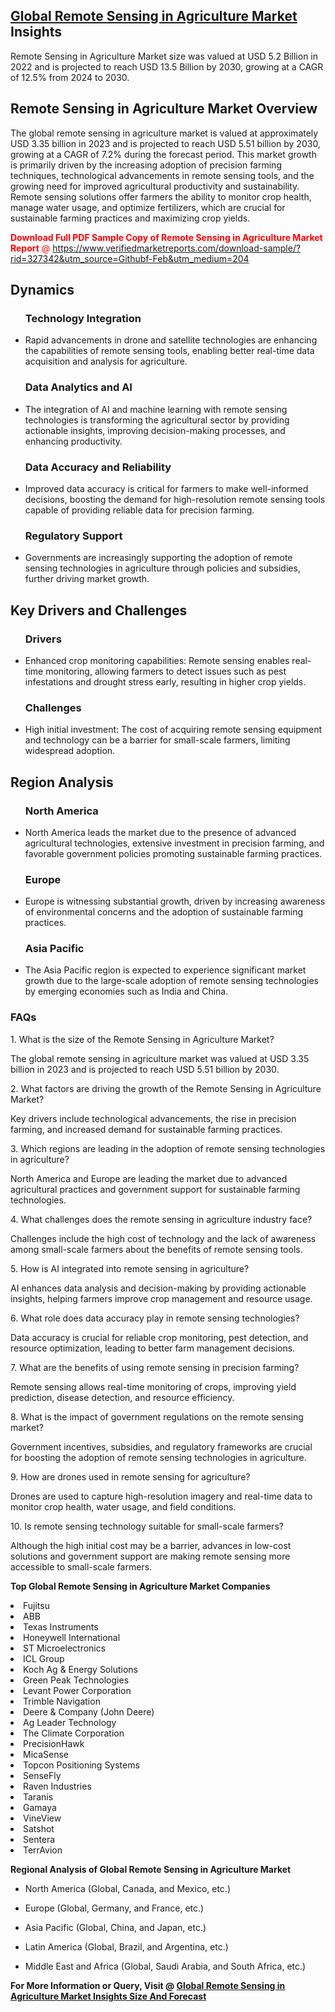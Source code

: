 <h2><a href="https://www.verifiedmarketreports.com/download-sample/?rid=327342&amp;utm_source=Githubf&amp;utm_medium=204" target="_blank">Global Remote Sensing in Agriculture Market</a> Insights</h2><p>Remote Sensing in Agriculture Market size was valued at USD 5.2 Billion in 2022 and is projected to reach USD 13.5 Billion by 2030, growing at a CAGR of 12.5% from 2024 to 2030.</p><p> <h2>Remote Sensing in Agriculture Market Overview</h2> <p>The global remote sensing in agriculture market is valued at approximately USD 3.35 billion in 2023 and is projected to reach USD 5.51 billion by 2030, growing at a CAGR of 7.2% during the forecast period. This market growth is primarily driven by the increasing adoption of precision farming techniques, technological advancements in remote sensing tools, and the growing need for improved agricultural productivity and sustainability. Remote sensing solutions offer farmers the ability to monitor crop health, manage water usage, and optimize fertilizers, which are crucial for sustainable farming practices and maximizing crop yields.</p> <p><p><span class=""><span style="color: #ff0000;"><strong>Download Full PDF Sample Copy of Remote Sensing in Agriculture Market Report</strong> @ </span><a href="https://www.verifiedmarketreports.com/download-sample/?rid=327342&amp;utm_source=Githubf-Feb&amp;utm_medium=204" target="_blank">https://www.verifiedmarketreports.com/download-sample/?rid=327342&amp;utm_source=Githubf-Feb&amp;utm_medium=204</a></span></p></p> <h2>Dynamics</h2> <ul> <h3>Technology Integration</h3> <li>Rapid advancements in drone and satellite technologies are enhancing the capabilities of remote sensing tools, enabling better real-time data acquisition and analysis for agriculture.</li> <h3>Data Analytics and AI</h3> <li>The integration of AI and machine learning with remote sensing technologies is transforming the agricultural sector by providing actionable insights, improving decision-making processes, and enhancing productivity.</li> <h3>Data Accuracy and Reliability</h3> <li>Improved data accuracy is critical for farmers to make well-informed decisions, boosting the demand for high-resolution remote sensing tools capable of providing reliable data for precision farming.</li> <h3>Regulatory Support</h3> <li>Governments are increasingly supporting the adoption of remote sensing technologies in agriculture through policies and subsidies, further driving market growth.</li> </ul> <h2>Key Drivers and Challenges</h2> <ul> <h3>Drivers</h3> <li>Enhanced crop monitoring capabilities: Remote sensing enables real-time monitoring, allowing farmers to detect issues such as pest infestations and drought stress early, resulting in higher crop yields.</li> <h3>Challenges</h3> <li>High initial investment: The cost of acquiring remote sensing equipment and technology can be a barrier for small-scale farmers, limiting widespread adoption.</li> </ul> <h2>Region Analysis</h2> <ul> <h3>North America</h3> <li>North America leads the market due to the presence of advanced agricultural technologies, extensive investment in precision farming, and favorable government policies promoting sustainable farming practices.</li> <h3>Europe</h3> <li>Europe is witnessing substantial growth, driven by increasing awareness of environmental concerns and the adoption of sustainable farming practices.</li> <h3>Asia Pacific</h3> <li>The Asia Pacific region is expected to experience significant market growth due to the large-scale adoption of remote sensing technologies by emerging economies such as India and China.</li> </ul> <h3>FAQs</h3> <p>1. What is the size of the Remote Sensing in Agriculture Market?</p> <p>The global remote sensing in agriculture market was valued at USD 3.35 billion in 2023 and is projected to reach USD 5.51 billion by 2030.</p> <p>2. What factors are driving the growth of the Remote Sensing in Agriculture Market?</p> <p>Key drivers include technological advancements, the rise in precision farming, and increased demand for sustainable farming practices.</p> <p>3. Which regions are leading in the adoption of remote sensing technologies in agriculture?</p> <p>North America and Europe are leading the market due to advanced agricultural practices and government support for sustainable farming technologies.</p> <p>4. What challenges does the remote sensing in agriculture industry face?</p> <p>Challenges include the high cost of technology and the lack of awareness among small-scale farmers about the benefits of remote sensing tools.</p> <p>5. How is AI integrated into remote sensing in agriculture?</p> <p>AI enhances data analysis and decision-making by providing actionable insights, helping farmers improve crop management and resource usage.</p> <p>6. What role does data accuracy play in remote sensing technologies?</p> <p>Data accuracy is crucial for reliable crop monitoring, pest detection, and resource optimization, leading to better farm management decisions.</p> <p>7. What are the benefits of using remote sensing in precision farming?</p> <p>Remote sensing allows real-time monitoring of crops, improving yield prediction, disease detection, and resource efficiency.</p> <p>8. What is the impact of government regulations on the remote sensing market?</p> <p>Government incentives, subsidies, and regulatory frameworks are crucial for boosting the adoption of remote sensing technologies in agriculture.</p> <p>9. How are drones used in remote sensing for agriculture?</p> <p>Drones are used to capture high-resolution imagery and real-time data to monitor crop health, water usage, and field conditions.</p> <p>10. Is remote sensing technology suitable for small-scale farmers?</p> <p>Although the high initial cost may be a barrier, advances in low-cost solutions and government support are making remote sensing more accessible to small-scale farmers.</p> </p><p><strong>Top Global Remote Sensing in Agriculture Market Companies</strong></p><div data-test-id=""><p><li>Fujitsu</li><li> ABB</li><li> Texas Instruments</li><li> Honeywell International</li><li> ST Microelectronics</li><li> ICL Group</li><li> Koch Ag & Energy Solutions</li><li> Green Peak Technologies</li><li> Levant Power Corporation</li><li> Trimble Navigation</li><li> Deere & Company (John Deere)</li><li> Ag Leader Technology</li><li> The Climate Corporation</li><li> PrecisionHawk</li><li> MicaSense</li><li> Topcon Positioning Systems</li><li> SenseFly</li><li> Raven Industries</li><li> Taranis</li><li> Gamaya</li><li> VineView</li><li> Satshot</li><li> Sentera</li><li> TerrAvion</li></p><div><strong>Regional Analysis of&nbsp;Global Remote Sensing in Agriculture Market</strong></div><ul><li dir="ltr"><p dir="ltr">North America&nbsp;(Global, Canada, and Mexico, etc.)</p></li><li dir="ltr"><p dir="ltr">Europe (Global, Germany, and France, etc.)</p></li><li dir="ltr"><p dir="ltr">Asia Pacific&nbsp;(Global, China, and Japan, etc.)</p></li><li dir="ltr"><p dir="ltr">Latin America&nbsp;(Global, Brazil, and Argentina, etc.)</p></li><li dir="ltr">Middle East and Africa&nbsp;(Global, Saudi Arabia, and South Africa, etc.)</li></ul><p><strong>For More Information or Query, Visit @&nbsp;</strong><strong><a href="https://www.verifiedmarketreports.com/product/remote-sensing-in-agriculture-market/?utm_source=Githubf&amp;utm_medium=204" target="_blank">Global Remote Sensing in Agriculture Market Insights Size And Forecast</a></strong></p></div>
